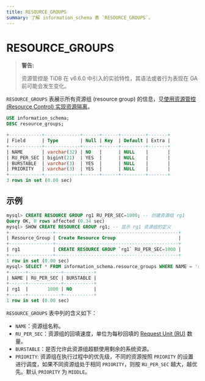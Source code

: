 ```yaml
---
title: RESOURCE_GROUPS
summary: 了解 information_schema 表 `RESOURCE_GROUPS`。
---
```


# RESOURCE_GROUPS

> **警告:**
>
> 资源管控是 TiDB 在 v6.6.0 中引入的实验特性，其语法或者行为表现在 GA 前可能会发生变化。

`RESOURCE_GROUPS` 表展示所有资源组 (resource group) 的信息，见[使用资源管控 (Resource Control) 实现资源隔离](/tidb-resource-control.md)。

```sql
USE information_schema;
DESC resource_groups;
```

```sql
+------------+-------------+------+------+---------+-------+
| Field      | Type        | Null | Key  | Default | Extra |
+------------+-------------+------+------+---------+-------+
| NAME       | varchar(32) | NO   |      | NULL    |       |
| RU_PER_SEC | bigint(21)  | YES  |      | NULL    |       |
| BURSTABLE  | varchar(3)  | YES  |      | NULL    |       |
| PRIORITY   | varchar(3)  | YES  |      | NULL    |       |
+------------+-------------+------+------+---------+-------+
3 rows in set (0.00 sec)
```

## 示例

```sql
mysql> CREATE RESOURCE GROUP rg1 RU_PER_SEC=1000; -- 创建资源组 rg1
Query OK, 0 rows affected (0.34 sec)
mysql> SHOW CREATE RESOURCE GROUP rg1; -- 显示 rg1 资源组的定义
+----------------+---------------------------------------------+
| Resource_Group | Create Resource Group                       |
+----------------+---------------------------------------------+
| rg1            | CREATE RESOURCE GROUP `rg1` RU_PER_SEC=1000 |
+----------------+---------------------------------------------+
1 row in set (0.00 sec)
mysql> SELECT * FROM information_schema.resource_groups WHERE NAME = 'rg1';
+------+------------+-----------+
| NAME | RU_PER_SEC | BURSTABLE |
+------+------------+-----------+
| rg1  |       1000 | NO        |
+------+------------+-----------+
1 row in set (0.00 sec)
```

`RESOURCE_GROUPS` 表中列的含义如下：

* `NAME`：资源组名称。
* `RU_PER_SEC`：资源组的回填速度，单位为每秒回填的 [Request Unit (RU)](/tidb-resource-control.md#什么是-request-unit-ru) 数量。
* `BURSTABLE`：是否允许此资源组超额使用剩余的系统资源。
* `PRIORITY`: 资源组在执行过程中的优先级，不同的资源按照 `PRIORITY` 的设置进行调度，如果不同资源组处于相同 `PRIORITY`，则按 `RU_PER_SEC` 越大，越优先。默认 `PRIORITY` 为 `MIDDLE`。
